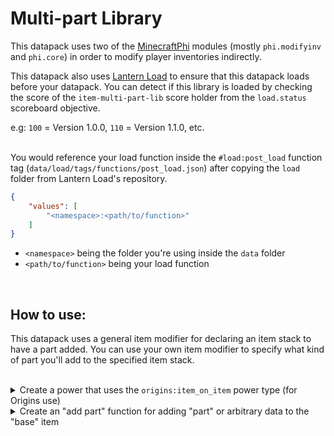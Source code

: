 # Multi-part Library
This datapack uses two of the [MinecraftPhi](https://github.com/MinecraftPhi/MinecraftPhi-modules) modules (mostly `phi.modifyinv` and `phi.core`) in order to modify player inventories indirectly.
<br>

This datapack also uses [Lantern Load](https://github.com/LanternMC/Load) to ensure that this datapack loads before your datapack. You can detect if this library is loaded by checking the score of the `item-multi-part-lib` score holder from the `load.status` scoreboard objective.
<br>

e.g: `100` = Version 1.0.0, `110` = Version 1.1.0, etc.
<br>
<br>

You would reference your load function inside the `#load:post_load` function tag (`data/load/tags/functions/post_load.json`) after copying the `load` folder from Lantern Load's repository.
```json
{
    "values": [
        "<namespace>:<path/to/function>"
    ]
}
```
* `<namespace>` being the folder you're using inside the `data` folder
* `<path/to/function>` being your load function
<br>

## How to use:
This datapack uses a general item modifier for declaring an item stack to have a part added. You can use your own item modifier to specify what kind of part you'll add to the specified item stack.

<br>

<details>
<summary>
Create a power that uses the <code>origins:item_on_item</code> power type (for Origins use)
</summary>
<br>

Upon creating the power, you would check for your "part" item inside its `using_item_condition` item condition object. 

You can then check for the "base" item that'll have a part added to it once you right-click the said item with the "part" item in its `on_item_condition` item condition object. 

"Base" items store its part count, parts, and other data in its `item-multi-part-lib` NBT path that you can check for in the <code>on_item_condition</code> item condition object.

Afterwards, you can run any item action types in its `using_item_action` item action object. You would then run an `origins:modify` item action type inside its `on_item_action` item action object to apply an item modifier to the "base" item, in order to add a part to it.

Finally, you would run an "add part" function with the `origins:execute_command` entity action type in its `entity_action` entity action object that would modify the "base" item to have the "part" item data declared from the function to the "base" item.

<ol>
<details>
<summary>
Here's a full example that would only add a "part" to the "base" item if the "base" item doesn't have more than 2 parts, and it has the <code>example_tag: 1b</code> NBT
</summary>

```json
{
    "type": "origins:item_on_item",
    "using_item_condition": {
        "type": "origins:ingredient",
        "ingredient": {
            "item": "minecraft:diamond"
        }
    },
    "on_item_condition": {
        "type": "origins:and",
        "conditions": [
            {
                "type": "origins:nbt",
                "nbt": "{example_tag: 1b}"
            },
            {
                "type": "origins:nbt",
                "nbt": "{item-multi-part-lib: {part_count: 2}}",
                "inverted": true
            }
        ]
    },
    "using_item_action": {
        "type": "origins:consume",
        "amount": 1
    },
    "on_item_action": {
        "type": "origins:modify",
        "modifier": "item-multi-part-lib:add_part"
    },
    "entity_action": {
        "type": "origins:execute_command",
        "command": "function example:add_part/diamond"
    }
}
```

</details>
</ol>

</details>

<details>
<summary>
Create an "add part" function for adding "part" or arbitrary data to the "base" item
</summary>
<br>

In the function, you would need to append any data type to the `input.tag.item-multi-part-lib.parts` NBT array (but you can only have single data type in the array), doing so would increase the "base" item's `item-multi-part-lib.part_count` NBT, which can then be used to check how many parts are there in the "base" item. 

After putting in your "part" data and/or arbitrary data in the `input` NBT path of the `item-multi-part-lib:io` storage, you can call the `item-multi-part-lib:api/set_data` function to apply the changes made to the "base" item.

<ol>
<details>
<summary>
Here's an example function that would append an NBT compound in the <code>input.tag.item-multi-part-lib.parts</code> NBT path containing the generic data of the "part" item
</summary>

```mcfunction
#> example:add_part/diamond
# (data/example/functions/add_part/diamond.mcfunction)

#   Get the multi-part item stack
function item-multi-part-lib:api/get_data


#   Make changes to the multi-part item stack
data modify storage item-multi-part-lib:io input.tag.item-multi-part-lib.parts append value {id: "minecraft:diamond", Count: 1b}


#   Apply the changes to the multi-part item stack
function item-multi-part-lib:api/set_data
```

</details>
</ol>

</details>